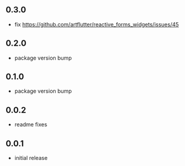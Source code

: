 ## 0.3.0
* fix https://github.com/artflutter/reactive_forms_widgets/issues/45

## 0.2.0
* package version bump

## 0.1.0
* package version bump

## 0.0.2
* readme fixes

## 0.0.1
* initial release
